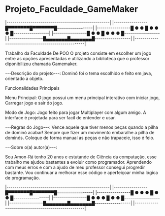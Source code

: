 ﻿# Projeto_Faculdade_GameMaker
 
|----------------------------------------------------|
|-----------------█▀▀▀▀▀▀▀█▀▀▀▀▀▀▀█------------------|
|-----------------█ ●   ● █ ● ● ● █------------------|
|-----------------█ ●   ● █ ● ● ● █------------------|
|-----------------█▄▄▄▄▄▄▄█▄▄▄▄▄▄▄█------------------|
|----------------------------------------------------|

Trabalho da Faculdade De POO
O projeto consiste em escolher um jogo entre as opções apresentadas e utilizando a biblioteca que o professor diponibilizou chamada Gamemaker.


---Descrição do projeto---: 
Dominó foi o tema escolhido e feito em java, orientado a objeto.

Funcionalidades Principais

Menu Principal:
O jogo possui um menu principal interativo com iniciar jogo, Carregar jogo e sair do jogo.

Modo de Jogo:
Jogo feito para jogar Multiplayer com algum amigo.
A interface é projetada para ser facil de entender e usar.

---Regras do Jogo---:
Vence aquele que tiver menos peças quando a pilha de dominó acabar!
Sempre que fizer um movimento embaralhe a pilha de dominós.
Coloque de forma manual as peças e não trapaceie, isso é feio.

---Sobre o(a) autor(a)---:

Sou Amon-Rá tenho 20 anos e estutande de Ciência da computação, esse trabalho me ajudou bastantes a evoluir como programador.
Aprendendo com meus erros e com a ajudo de meu professor consegui progredir bastante.
Vou continuar a melhorar esse código e aperfeiçoar minha lógica de programação.

|----------------------------------------------------|
|-----------------█▀▀▀▀▀▀▀█▀▀▀▀▀▀▀█------------------|
|-----------------█ ● ● ● █ ●   ● █------------------|
|-----------------█ ● ● ● █ ●   ● █------------------|
|-----------------█▄▄▄▄▄▄▄█▄▄▄▄▄▄▄█------------------|
|----------------------------------------------------|





